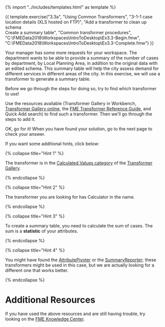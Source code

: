 {% import "../includes/templates.html" as template %}

{{ template.exercise("3.3a",
               "Using Common Transformers",
               "3-1-1 case location details (XLS hosted on FTP)",
               "Add a transformer to clean up schema<br>Create a summary table",
               "Common transformer procedures",
               "C:\\FMEData2018\\Workspaces\\IntroToDesktop\\Ex3.3-Begin.fmw",
               "C:\\FMEData2018\\Workspaces\\IntroToDesktop\\Ex3.3-Complete.fmw")
}}

Your manager has some more requests for your workspace. The department wants to be able to provide a summary of the number of cases by department, by Local Planning Area, in addition to the original data with an edited schema. This summary table will help the city assess demand for different services in different areas of the city. In this exercise, we will use a transformer to generate a summary table.

Before we go through the steps for doing so, try to find which transformer to use!

Use the resources available (Transformer Gallery in Workbench, [Transformer Gallery online](https://www.safe.com/transformers/), the [FME Transformer Reference Guide](http://cdn.safe.com/resources/fme/FME-Transformer-Reference-Guide.pdf), and Quick Add search) to find such a transformer. Then we'll go through the steps to add it.

OK, go for it! When you have found your solution, go to the next page to check your answer.

If you want some additional hints, click below:

{% collapse title="Hint 1" %}

The transformer is in the [Calculated Values category](https://www.safe.com/transformers/#/category/Calculated%20Values) of the [Transformer Gallery](https://www.safe.com/transformers/).

{% endcollapse %}

{% collapse title="Hint 2" %}

The transformer you are looking for has Calculator in the name.

{% endcollapse %}

{% collapse title="Hint 3" %}

To create a summary table, you need to calculate the sum of cases. The sum is a **statistic** of your attributes.

{% endcollapse %}

{% collapse title="Hint 4" %}

You might have found the [AttributePivoter](https://www.safe.com/transformers/attribute-pivoter/) or the [SummaryReporter](https://www.safe.com/transformers/summary-reporter/); these transformers  might be used in this case, but we are actually looking for a different one that works better.

{% endcollapse %}

# Additional Resources

If you have used the above resources and are still having trouble, try looking on the [FME Knowledge Center](http://knowledge.safe.com).
